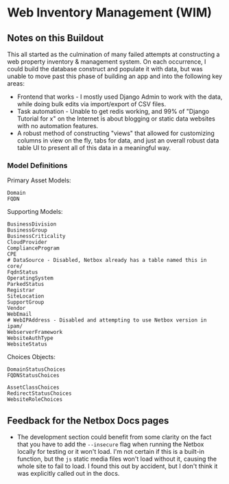 


Web Inventory Management (WIM)
==============================



## Notes on this Buildout

This all started as the culmination of many failed attempts at constructing a web property inventory & management system. On each occurrence,
I could build the database construct and populate it with data, but was unable to move past this phase of building an app and into the following key areas:
- Frontend that works - I mostly used Django Admin to work with the data, while doing bulk edits via import/export of CSV files.
- Task automation - Unable to get redis working, and 99% of "Django Tutorial for x" on the Internet is about blogging or static data websites with no automation features.
- A robust method of constructing "views" that allowed for customizing columns in view on the fly, tabs for data, and just an overall robust data table UI to present all of this data in a meaningful way.





### Model Definitions

Primary Asset Models:
```
Domain
FQDN
```


Supporting Models:

```
BusinessDivision
BusinessGroup
BusinessCriticality
CloudProvider
ComplianceProgram
CPE
# DataSource - Disabled, Netbox already has a table named this in core/
FqdnStatus
OperatingSystem
ParkedStatus
Registrar
SiteLocation
SupportGroup
Vendor
WebEmail
# WebIPAddress - Disabled and attempting to use Netbox version in ipam/
WebserverFramework
WebsiteAuthType
WebsiteStatus
```



Choices Objects:

```
DomainStatusChoices
FQDNStatusChoices

AssetClassChoices
RedirectStatusChoices
WebsiteRoleChoices
```







## Feedback for the Netbox Docs pages


- The development section could benefit from some clarity on the fact that you have to add the `--insecure` flag when running the Netbox locally for testing or it won't load. I'm not certain if this is a built-in function, but the `js` static media files won't load without it, causing the whole site to fail to load. I found this out by accident, but I don't think it was explicitly called out in the docs.


